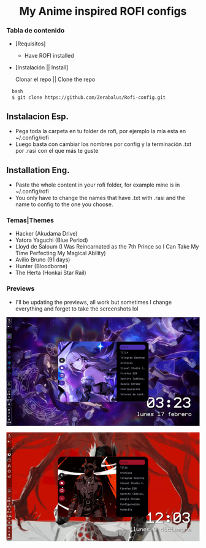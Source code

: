 <h1 align="center">My Anime inspired ROFI configs</h1>

### Tabla de contenido

- [Requisitos]
  - Have ROFI installed

- [Instalación || Install]

  Clonar el repo || Clone the repo
```
  bash 
  $ git clone https://github.com/Zerabalus/Rofi-config.git
```

## Instalacion Esp.
- Pega toda la carpeta en tu folder de rofi, por ejemplo la mía esta en ~/.config/rofi
- Luego basta con cambiar los nombres por config y la terminación .txt por .rasi con el que más te guste

## Installation Eng.
- Paste the whole content in your rofi folder, for example mine is in ~/.config/rofi
- You only have to change the names that have .txt with .rasi and the name to config to the one you choose.


### Temas|Themes
- Hacker (Akudama Drive)
- Yatora Yaguchi (Blue Period)
- Lloyd de Saloum (I Was Reincarnated as the 7th Prince so I Can Take My Time Perfecting My Magical Ability)
- Avilio Bruno (91 days)
- Hunter (Bloodborne)
- The Herta (Honkai Star Rail)

### Previews 

- I'll be updating the previews, all work but sometimes I change everything and forget to take the screenshots lol

![The Herta](previews/the-herta.png)

![Hunter - Bloodborne](previews/hunter.jpg)




  
